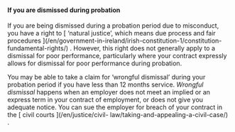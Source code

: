 ####  If you are dismissed during probation

If you are being dismissed during a probation period due to misconduct, you
have a right to [ ‘natural justice’, which means due process and fair
procedures ](/en/government-in-ireland/irish-constitution-1/constitution-
fundamental-rights/) . However, this right does not generally apply to a
dismissal for poor performance, particularly where your contract expressly
allows for dismissal for poor performance during probation.

You may be able to take a claim for ‘wrongful dismissal’ during your probation
period if you have less than 12 months service. _Wrongful dismissal_ happens
when an employer does not meet an implied or an express term in your contract
of employment, or does not give you adequate notice. You can sue the employer
for breach of your contract in the [ civil courts ](/en/justice/civil-
law/taking-and-appealing-a-civil-case/) .
